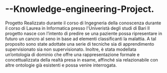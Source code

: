 # --Knowledge-engineering-Project.
Progetto Realizzato durante il corso di Ingegneria della conoscenza durante il corso di Laurea in Informatica presso l'Univeristà degli studi di Bari
Il progetto nasce con l’intento di predire se una paziente possa ripresentare in futuro
un cancro al seno in base ad elementi classificanti la malattia. A tal proposito sono
state adottate una serie di tecniche sia di apprendimento supervisionato sia non
supervisionato. Inoltre, è stata modellata un’ontologia di dominio che offre una
rappresentazione formale e concettualizzata della realtà presa in esame, affinché sia
relazionabile con altre ontologie già esistenti e possa venire interrogata.
